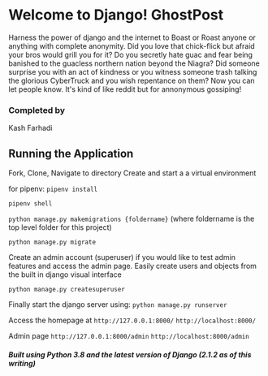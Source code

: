 # Welcome to Django! GhostPost
Harness the power of django and the internet to Boast or Roast anyone or anything with complete anonymity. Did you love that chick-flick but afraid your bros would grill you for it? Do you secretly hate guac and fear being banished to the guacless northern nation beyond the Niagra? Did someone surprise you with an act of kindness or you witness someone trash talking the glorious CyberTruck and  you wish repentance on them? Now you can let people know. It's kind of like reddit but for annonymous gossiping!

### Completed by
Kash Farhadi

## Running the Application

Fork, Clone, Navigate to directory
Create and start a a virtual environment

for pipenv:
`pipenv install`

`pipenv shell`

`python manage.py makemigrations {foldername}` 
(where foldername is the top level folder for this project)

`python manage.py migrate`

Create an admin account (superuser) if you would like to test admin features and access the admin page. Easily create users and objects from the built in django visual interface

`python manage.py createsuperuser`

Finally start the django server using: 
`python manage.py runserver`

Access the homepage at 
`http://127.0.0.1:8000/` 
`http://localhost:8000/`

Admin page
`http://127.0.0.1:8000/admin` 
`http://localhost:8000/admin`


##### Built using Python 3.8 and the latest version of Django (2.1.2 as of this writing)
